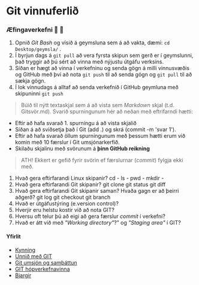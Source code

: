 # Git vinnuferlið

### Æfingaverkefni :running: :running:

1. Opnið *Git Bash* og vísið á geymsluna sem á að vakta, dæmi:  ```cd Desktop/geymsla/``` . 
2. Í byrjun dags á ```git pull``` að vera fyrsta skipun sem gerð er í geymslunni, það tryggir að þú sért að vinna með nýjustu útgáfu verksins. 
3. Síðan er hægt að vinna í verkefninu og senda gögn á milli vinnusvæðis og GitHub með því að nota  ```git push``` til að senda gögn og ```git pull```  til að sækja gögn. 
4. Í lok vinnudags á alltaf að senda verkefnið í GitHub geymluna með skipuninni ```git push``` 

> Búið til nýtt textaskjal sem á að vista sem *Markdown* skjal (t.d. Gitsvör.md). Svarið spurningunum hér að neðan með eftrifarndi hætti:

* Eftir að hafa svarað 1. spurningu á að vista skjalið
* Síðan á að sviðsetja það í Git (add .) og skrá (commit -m 'svar 1'). 
* Eftir að hafa svarað öllum spurningunum með þessum hætti erum við komin með 10 færslur í Git umsjónarkerfið. 
* Skilaðu skjalinu með svörunum á **þinn GitHub reikning**

> ATH! Ekkert er gefið fyrir svörin ef færslurnar (*commit*) fylgja ekki með.

1. Hvað gera eftirfarandi Linux skipanir?
	cd -
	ls -
	pwd -
	mkdir -
2. Hvað gera eftirfarandi Git skipanir?
	git clone
	git status
	git diff
3. Hvað gera eftirfarandi Git skipanir saman? Hvaða gagn er að þeirri aðgerð?
	git log
	git checkout
	git branch
4. 	Hvað er útgáfustýring (e.version control)? 
5.	Hverjir eru helstu kostir við að nota GIT?
6.	Hversu oft telur þú að eigi að gera færslur *commit* í verkefni?
7.	Hvað er átt við með *"Working directory"*?" og *"Staging area"* í GIT?



#### Yfirlit
* [Kynning](README.md)
* [Unnið með GIT](Git.md)
* [Git umsjón og samþáttun](Umsjón.md)
* [GIT hópverkefnavinna](Hópverkefnavinna.md)
* [Bjargir](Bjargir.md)
